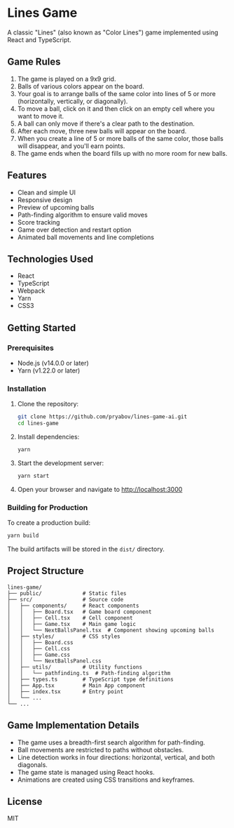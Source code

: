 # Lines Game

A classic "Lines" (also known as "Color Lines") game implemented using React and TypeScript.

## Game Rules

1. The game is played on a 9x9 grid.
2. Balls of various colors appear on the board.
3. Your goal is to arrange balls of the same color into lines of 5 or more (horizontally, vertically, or diagonally).
4. To move a ball, click on it and then click on an empty cell where you want to move it.
5. A ball can only move if there's a clear path to the destination.
6. After each move, three new balls will appear on the board.
7. When you create a line of 5 or more balls of the same color, those balls will disappear, and you'll earn points.
8. The game ends when the board fills up with no more room for new balls.

## Features

- Clean and simple UI
- Responsive design
- Preview of upcoming balls
- Path-finding algorithm to ensure valid moves
- Score tracking
- Game over detection and restart option
- Animated ball movements and line completions

## Technologies Used

- React
- TypeScript
- Webpack
- Yarn
- CSS3

## Getting Started

### Prerequisites

- Node.js (v14.0.0 or later)
- Yarn (v1.22.0 or later)

### Installation

1. Clone the repository:

   ```bash
   git clone https://github.com/pryabov/lines-game-ai.git
   cd lines-game
   ```

2. Install dependencies:

   ```bash
   yarn
   ```

3. Start the development server:

   ```bash
   yarn start
   ```

4. Open your browser and navigate to <http://localhost:3000>

### Building for Production

To create a production build:

```bash
yarn build
```

The build artifacts will be stored in the `dist/` directory.

## Project Structure

```
lines-game/
├── public/             # Static files
├── src/                # Source code
│   ├── components/     # React components
│   │   ├── Board.tsx   # Game board component
│   │   ├── Cell.tsx    # Cell component
│   │   ├── Game.tsx    # Main game logic
│   │   └── NextBallsPanel.tsx  # Component showing upcoming balls
│   ├── styles/         # CSS styles
│   │   ├── Board.css
│   │   ├── Cell.css
│   │   ├── Game.css
│   │   └── NextBallsPanel.css
│   ├── utils/          # Utility functions
│   │   └── pathfinding.ts  # Path-finding algorithm
│   ├── types.ts        # TypeScript type definitions
│   ├── App.tsx         # Main App component
│   ├── index.tsx       # Entry point
│   └── ...
└── ...
```

## Game Implementation Details

- The game uses a breadth-first search algorithm for path-finding.
- Ball movements are restricted to paths without obstacles.
- Line detection works in four directions: horizontal, vertical, and both diagonals.
- The game state is managed using React hooks.
- Animations are created using CSS transitions and keyframes.

## License

MIT

